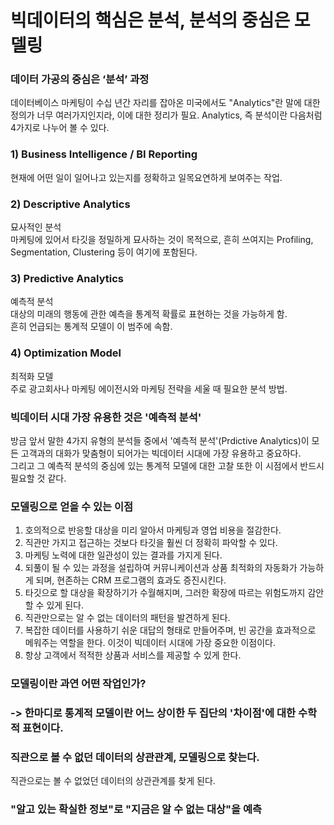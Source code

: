 # 빅데이터의 핵심은 분석, 분석의 중심은 모델링  
### 데이터 가공의 중심은 ‘분석’ 과정    
데이터베이스 마케팅이 수십 년간 자리를 잡아온 미국에서도 "Analytics"란 말에 대한 정의가 너무 여러가지인지라, 이에 대한 정리가 필요.
Analytics, 즉 분석이란 다음처럼 4가지로 나누어 볼 수 있다.
### 1) Business Intelligence / BI Reporting     
현재에 어떤 일이 일어나고 있는지를 정확하고 일목요연하게 보여주는 작업.

### 2) Descriptive Analytics    
묘사적인 분석    
마케팅에 있어서 타깃을 정밀하게 묘사하는 것이 목적으로, 흔히 쓰여지는 Profiling, Segmentation, Clustering 등이 여기에 포함된다.   
### 3) Predictive Analytics    
예측적 분석   
대상의 미래의 행동에 관한 예측을 통계적 확률로 표현하는 것을 가능하게 함.   
흔히 언급되는 통계적 모델이 이 범주에 속함.   

### 4) Optimization Model   
최적화 모델   
주로 광고회사나 마케팅 에이전시와 마케팅 전략을 세울 때 필요한 분석 방법.      

### 빅데이터 시대 가장 유용한 것은 '예측적 분석' 
방금 앞서 말한 4가지 유형의 분석들 중에서 '예측적 분석'(Prdictive Analytics)이 모든 고객과의 대화가 맞춤형이 되어가는 빅데이터 시대에 가장 유용하고 중요하다.    
그리고 그 예측적 분석의 중심에 있는 통계적 모델에 대한 고찰 또한 이 시점에서 반드시 필요할 것 같다.     


### 모델링으로 얻을 수 있는 이점     
1. 호의적으로 반응할 대상을 미리 알아서 마케팅과 영업 비용을 절감한다.   
2. 직관만 가지고 접근하는 것보다 타깃을 훨씬 더 정확히 파악할 수 있다.   
3. 마케팅 노력에 대한 일관성이 있는 결과를 가지게 된다.   
4. 되풀이 될 수 있는 과정을 설립하여 커뮤니케이션과 상품 최적화의 자동화가 가능하게 되며, 현존하는 CRM 프로그램의 효과도 증진시킨다.      
5. 타깃으로 할 대상을 확장하기가 수월해지며, 그러한 확장에 따르는 위험도까지 감안할 수 있게 된다.      
6. 직관만으로는 알 수 없는 데이터의 패턴을 발견하게 된다.   
7. 복잡한 데이터를 사용하기 쉬운 대답의 형태로 만들어주며, 빈 공간을 효과적으로 메워주는 역할을 한다. 이것이 빅데이터 시대에 가장 중요한 이점이다.   
8. 항상 고객에서 적적한 상품과 서비스를 제공할 수 있게 한다.  

### 모델링이란 과연 어떤 작업인가?    
### -> 한마디로 통계적 모델이란 어느 상이한 두 집단의 '차이점'에 대한 수학적 표현이다.     


### 직관으로 볼 수 없던 데이터의 상관관계, 모델링으로 찾는다.   
직관으로는 볼 수 없었던 데이터의 상관관계를 찾게 된다.      

### "알고 있는 확실한 정보"로 "지금은 알 수 없는 대상"을 예측       



